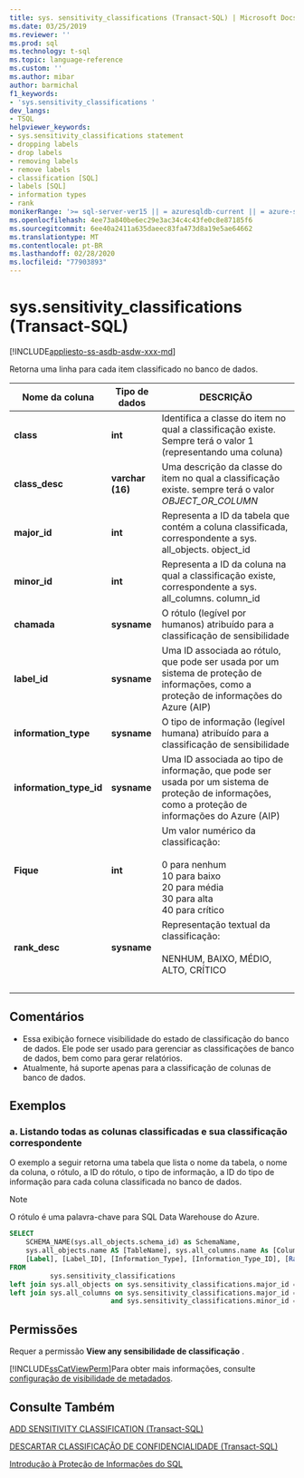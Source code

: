 ```yaml
---
title: sys. sensitivity_classifications (Transact-SQL) | Microsoft Docs
ms.date: 03/25/2019
ms.reviewer: ''
ms.prod: sql
ms.technology: t-sql
ms.topic: language-reference
ms.custom: ''
ms.author: mibar
author: barmichal
f1_keywords:
- 'sys.sensitivity_classifications '
dev_langs:
- TSQL
helpviewer_keywords:
- sys.sensitivity_classifications statement
- dropping labels
- drop labels
- removing labels
- remove labels
- classification [SQL]
- labels [SQL]
- information types
- rank
monikerRange: '>= sql-server-ver15 || = azuresqldb-current || = azure-sqldw-latest || = sqlallproducts-allversions'
ms.openlocfilehash: 4ee73a840be6ec29e3ac34c4c43fe0c8e87185f6
ms.sourcegitcommit: 6ee40a2411a635daeec83fa473d8a19e5ae64662
ms.translationtype: MT
ms.contentlocale: pt-BR
ms.lasthandoff: 02/28/2020
ms.locfileid: "77903893"
---
```

# <a name="syssensitivity_classifications-transact-sql"></a>sys.sensitivity_classifications (Transact-SQL)
[!INCLUDE[appliesto-ss-asdb-asdw-xxx-md](../../includes/appliesto-ss-asdb-asdw-xxx-md.md)]

Retorna uma linha para cada item classificado no banco de dados.

|Nome da coluna|Tipo de dados|DESCRIÇÃO|
|-----------------|---------------|-----------------|  
|**class**|**int**|Identifica a classe do item no qual a classificação existe. Sempre terá o valor 1 (representando uma coluna)|  
|**class_desc**|**varchar (16)**|Uma descrição da classe do item no qual a classificação existe. sempre terá o valor *OBJECT_OR_COLUMN*|  
|**major_id**|**int**|Representa a ID da tabela que contém a coluna classificada, correspondente a sys. all_objects. object_id|  
|**minor_id**|**int**|Representa a ID da coluna na qual a classificação existe, correspondente a sys. all_columns. column_id|   
|**chamada**|**sysname**|O rótulo (legível por humanos) atribuído para a classificação de sensibilidade|  
|**label_id**|**sysname**|Uma ID associada ao rótulo, que pode ser usada por um sistema de proteção de informações, como a proteção de informações do Azure (AIP)|  
|**information_type**|**sysname**|O tipo de informação (legível humana) atribuído para a classificação de sensibilidade|  
|**information_type_id**|**sysname**|Uma ID associada ao tipo de informação, que pode ser usada por um sistema de proteção de informações, como a proteção de informações do Azure (AIP)|  
|**Fique**|**int**|Um valor numérico da classificação: <br><br>0 para nenhum<br>10 para baixo<br>20 para média<br>30 para alta<br>40 para crítico| 
|**rank_desc**|**sysname**|Representação textual da classificação:  <br><br>NENHUM, BAIXO, MÉDIO, ALTO, CRÍTICO|  
| &nbsp; | &nbsp; | &nbsp; |

## <a name="remarks"></a>Comentários  

- Essa exibição fornece visibilidade do estado de classificação do banco de dados. Ele pode ser usado para gerenciar as classificações de banco de dados, bem como para gerar relatórios.
- Atualmente, há suporte apenas para a classificação de colunas de banco de dados.
 
## <a name="examples"></a>Exemplos

### <a name="a-listing-all-classified-columns-and-their-corresponding-classification"></a>a. Listando todas as colunas classificadas e sua classificação correspondente

O exemplo a seguir retorna uma tabela que lista o nome da tabela, o nome da coluna, o rótulo, a ID do rótulo, o tipo de informação, a ID do tipo de informação para cada coluna classificada no banco de dados.

> [!NOTE]
> O rótulo é uma palavra-chave para SQL Data Warehouse do Azure.

```sql
SELECT
    SCHEMA_NAME(sys.all_objects.schema_id) as SchemaName,
    sys.all_objects.name AS [TableName], sys.all_columns.name As [ColumnName],
    [Label], [Label_ID], [Information_Type], [Information_Type_ID], [Rank], [Rank_Desc]
FROM
          sys.sensitivity_classifications
left join sys.all_objects on sys.sensitivity_classifications.major_id = sys.all_objects.object_id
left join sys.all_columns on sys.sensitivity_classifications.major_id = sys.all_columns.object_id
                         and sys.sensitivity_classifications.minor_id = sys.all_columns.column_id
```

## <a name="permissions"></a>Permissões  
 Requer a permissão **View any sensibilidade de classificação** . 
 
 [!INCLUDE[ssCatViewPerm](../../includes/sscatviewperm-md.md)]Para obter mais informações, consulte [configuração de visibilidade de metadados](../../relational-databases/security/metadata-visibility-configuration.md).  

## <a name="see-also"></a>Consulte Também  

[ADD SENSITIVITY CLASSIFICATION (Transact-SQL)](../../t-sql/statements/add-sensitivity-classification-transact-sql.md)

[DESCARTAR CLASSIFICAÇÃO DE CONFIDENCIALIDADE (Transact-SQL)](../../t-sql/statements/drop-sensitivity-classification-transact-sql.md)

[Introdução à Proteção de Informações do SQL](https://aka.ms/sqlip)
